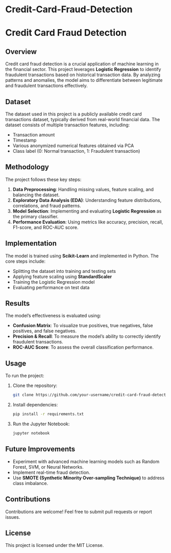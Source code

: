 # Credit-Card-Fraud-Detection
# Credit Card Fraud Detection

## Overview
Credit card fraud detection is a crucial application of machine learning in the financial sector. This project leverages **Logistic Regression** to identify fraudulent transactions based on historical transaction data. By analyzing patterns and anomalies, the model aims to differentiate between legitimate and fraudulent transactions effectively.

## Dataset
The dataset used in this project is a publicly available credit card transactions dataset, typically derived from real-world financial data. The dataset consists of multiple transaction features, including:
- Transaction amount
- Timestamp
- Various anonymized numerical features obtained via PCA
- Class label (0: Normal transaction, 1: Fraudulent transaction)

## Methodology
The project follows these key steps:
1. **Data Preprocessing**: Handling missing values, feature scaling, and balancing the dataset.
2. **Exploratory Data Analysis (EDA)**: Understanding feature distributions, correlations, and fraud patterns.
3. **Model Selection**: Implementing and evaluating **Logistic Regression** as the primary classifier.
4. **Performance Evaluation**: Using metrics like accuracy, precision, recall, F1-score, and ROC-AUC score.

## Implementation
The model is trained using **Scikit-Learn** and implemented in Python. The core steps include:
- Splitting the dataset into training and testing sets
- Applying feature scaling using **StandardScaler**
- Training the Logistic Regression model
- Evaluating performance on test data

## Results
The model’s effectiveness is evaluated using:
- **Confusion Matrix**: To visualize true positives, true negatives, false positives, and false negatives.
- **Precision & Recall**: To measure the model’s ability to correctly identify fraudulent transactions.
- **ROC-AUC Score**: To assess the overall classification performance.

## Usage
To run the project:
1. Clone the repository:
   ```bash
   git clone https://github.com/your-username/credit-card-fraud-detection.git
   ```
2. Install dependencies:
   ```bash
   pip install -r requirements.txt
   ```
3. Run the Jupyter Notebook:
   ```bash
   jupyter notebook
   ```

## Future Improvements
- Experiment with advanced machine learning models such as Random Forest, SVM, or Neural Networks.
- Implement real-time fraud detection.
- Use **SMOTE (Synthetic Minority Over-sampling Technique)** to address class imbalance.

## Contributions
Contributions are welcome! Feel free to submit pull requests or report issues.

## License
This project is licensed under the MIT License.


